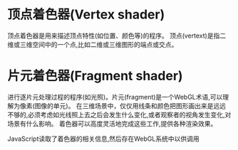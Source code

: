 # 顶点着色器(Vertex shader)
顶点着色器是用来描述顶点特性(如位置、颜色等)的程序。
顶点(vertext)是指二维或三维空间中的一个点,比如二维或三维图形的端点或交点。
# 片元着色器(Fragment shader)
进行逐片元处理过程的程序(如光照)。片元(fragment)是一个WebGL术语,可以理解为像素(图像的单元)。
在三维场景中，仅仅用线条和颜色把图形画出来是远远不够的,必须考虑如光线照上去之后会发生什么变化,或者观察者的视角发生变化,对场景有什么影响。
着色器可以高度灵活地完成这些工作,提供各种渲染效果。

JavaScript读取了着色器的相关信息,然后存在WebGL系统中以供调用